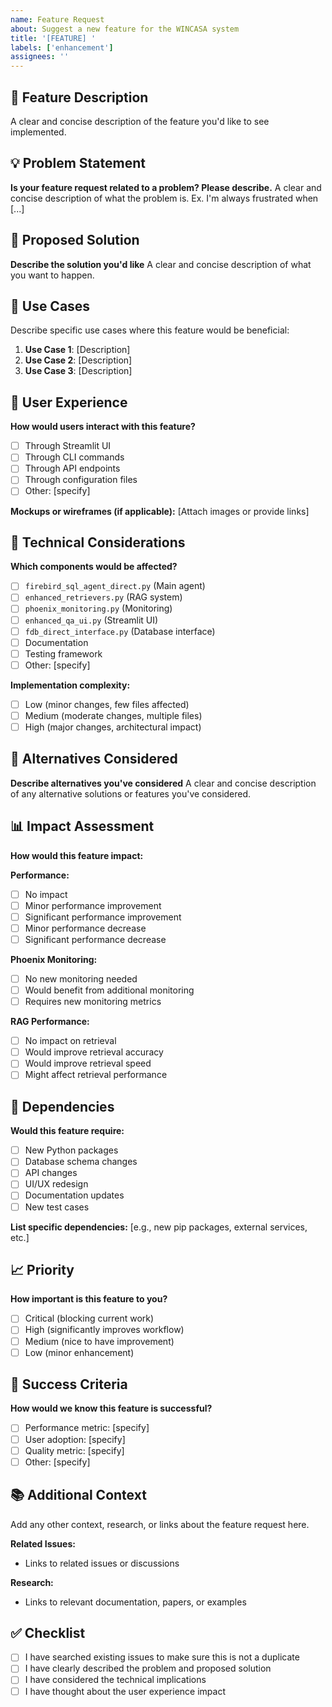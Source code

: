 ```yaml
---
name: Feature Request
about: Suggest a new feature for the WINCASA system
title: '[FEATURE] '
labels: ['enhancement']
assignees: ''
---
```


## 🚀 Feature Description

A clear and concise description of the feature you'd like to see implemented.

## 💡 Problem Statement

**Is your feature request related to a problem? Please describe.**
A clear and concise description of what the problem is. Ex. I'm always frustrated when [...]

## 🎯 Proposed Solution

**Describe the solution you'd like**
A clear and concise description of what you want to happen.

## 🔄 Use Cases

Describe specific use cases where this feature would be beneficial:

1. **Use Case 1**: [Description]
2. **Use Case 2**: [Description]
3. **Use Case 3**: [Description]

## 📱 User Experience

**How would users interact with this feature?**
- [ ] Through Streamlit UI
- [ ] Through CLI commands
- [ ] Through API endpoints
- [ ] Through configuration files
- [ ] Other: [specify]

**Mockups or wireframes (if applicable):**
[Attach images or provide links]

## 🔧 Technical Considerations

**Which components would be affected?**
- [ ] `firebird_sql_agent_direct.py` (Main agent)
- [ ] `enhanced_retrievers.py` (RAG system)
- [ ] `phoenix_monitoring.py` (Monitoring)
- [ ] `enhanced_qa_ui.py` (Streamlit UI)
- [ ] `fdb_direct_interface.py` (Database interface)
- [ ] Documentation
- [ ] Testing framework
- [ ] Other: [specify]

**Implementation complexity:**
- [ ] Low (minor changes, few files affected)
- [ ] Medium (moderate changes, multiple files)
- [ ] High (major changes, architectural impact)

## 🎨 Alternatives Considered

**Describe alternatives you've considered**
A clear and concise description of any alternative solutions or features you've considered.

## 📊 Impact Assessment

**How would this feature impact:**

**Performance:**
- [ ] No impact
- [ ] Minor performance improvement
- [ ] Significant performance improvement
- [ ] Minor performance decrease
- [ ] Significant performance decrease

**Phoenix Monitoring:**
- [ ] No new monitoring needed
- [ ] Would benefit from additional monitoring
- [ ] Requires new monitoring metrics

**RAG Performance:**
- [ ] No impact on retrieval
- [ ] Would improve retrieval accuracy
- [ ] Would improve retrieval speed
- [ ] Might affect retrieval performance

## 🔗 Dependencies

**Would this feature require:**
- [ ] New Python packages
- [ ] Database schema changes
- [ ] API changes
- [ ] UI/UX redesign
- [ ] Documentation updates
- [ ] New test cases

**List specific dependencies:**
[e.g., new pip packages, external services, etc.]

## 📈 Priority

**How important is this feature to you?**
- [ ] Critical (blocking current work)
- [ ] High (significantly improves workflow)
- [ ] Medium (nice to have improvement)
- [ ] Low (minor enhancement)

## 🎯 Success Criteria

**How would we know this feature is successful?**
- [ ] Performance metric: [specify]
- [ ] User adoption: [specify]
- [ ] Quality metric: [specify]
- [ ] Other: [specify]

## 📚 Additional Context

Add any other context, research, or links about the feature request here.

**Related Issues:**
- Links to related issues or discussions

**Research:**
- Links to relevant documentation, papers, or examples

## ✅ Checklist

- [ ] I have searched existing issues to make sure this is not a duplicate
- [ ] I have clearly described the problem and proposed solution
- [ ] I have considered the technical implications
- [ ] I have thought about the user experience impact